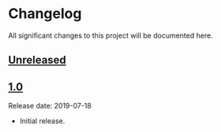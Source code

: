 # Changelog

All significant changes to this project will be documented here.

## [Unreleased]

## [1.0]

Release date: 2019-07-18

* Initial release.

[Unreleased]: https://github.com/deepmind/dm_env/compare/v1.0...HEAD
[1.0]: https://github.com/deepmind/dm_env/releases/tag/v1.0
